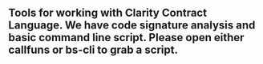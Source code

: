 ## Tools for working with Clarity Contract Language. We have code signature analysis and basic command line script. Please open either  **callfuns** or **bs-cli** to grab a script.